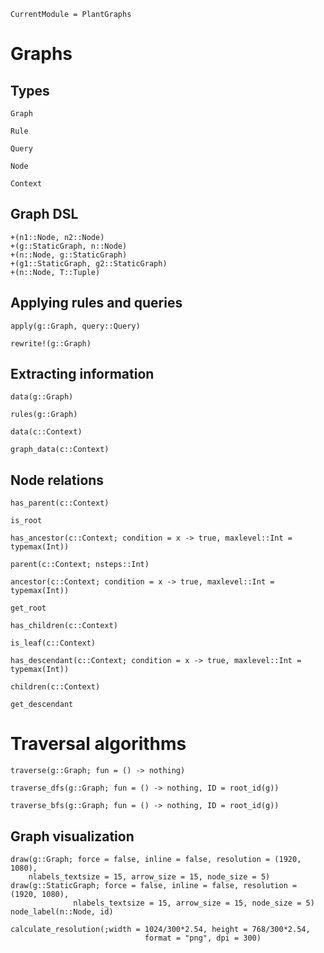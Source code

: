 ```@meta
CurrentModule = PlantGraphs
```

# Graphs

## Types

```@docs
Graph
```

```@docs
Rule
```

```@docs
Query
```

```@docs
Node
```

```@docs
Context
```

## Graph DSL

```@docs
+(n1::Node, n2::Node)
+(g::StaticGraph, n::Node)
+(n::Node, g::StaticGraph)
+(g1::StaticGraph, g2::StaticGraph)
+(n::Node, T::Tuple)
```

## Applying rules and queries

```@docs
apply(g::Graph, query::Query)
```

```@docs
rewrite!(g::Graph)
```

## Extracting information

```@docs
data(g::Graph)
```

```@docs
rules(g::Graph)
```

```@docs
data(c::Context)
```

```@docs
graph_data(c::Context)
```

## Node relations

```@docs
has_parent(c::Context)
```

```@docs
is_root
```

```@docs
has_ancestor(c::Context; condition = x -> true, maxlevel::Int = typemax(Int))
```

```@docs
parent(c::Context; nsteps::Int)
```

```@docs
ancestor(c::Context; condition = x -> true, maxlevel::Int = typemax(Int))
```

```@docs
get_root
```

```@docs
has_children(c::Context)
```

```@docs
is_leaf(c::Context)
```

```@docs
has_descendant(c::Context; condition = x -> true, maxlevel::Int = typemax(Int))
```

```@docs
children(c::Context)
```

```@docs
get_descendant
```

# Traversal algorithms

```@docs
traverse(g::Graph; fun = () -> nothing)
```

```@docs
traverse_dfs(g::Graph; fun = () -> nothing, ID = root_id(g))
```

```@docs
traverse_bfs(g::Graph; fun = () -> nothing, ID = root_id(g))
```

## Graph visualization

```@docs
draw(g::Graph; force = false, inline = false, resolution = (1920, 1080),
    nlabels_textsize = 15, arrow_size = 15, node_size = 5)
draw(g::StaticGraph; force = false, inline = false, resolution = (1920, 1080),
              nlabels_textsize = 15, arrow_size = 15, node_size = 5)
node_label(n::Node, id)
```

```@docs
calculate_resolution(;width = 1024/300*2.54, height = 768/300*2.54,
                              format = "png", dpi = 300)
```
